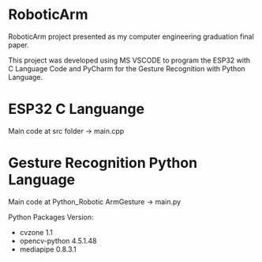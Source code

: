 # RoboticArm
RoboticArm project presented as my computer engineering graduation final paper.

This project was developed using MS VSCODE to program the ESP32 with C Language Code and PyCharm for the Gesture Recognition with Python Language.

# ESP32 C Languange
Main code at src folder -> main.cpp

# Gesture Recognition Python Language
Main code at Python_Robotic ArmGesture -> main.py

Python Packages Version:
- cvzone 1.1
- opencv-python 4.5.1.48
- mediapipe 0.8.3.1
